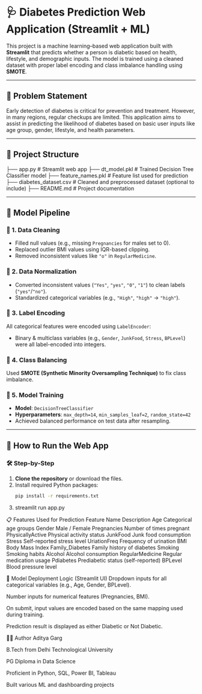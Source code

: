 # 🩺 Diabetes Prediction Web Application (Streamlit + ML)

This project is a machine learning–based web application built with **Streamlit** that predicts whether a person is diabetic based on health, lifestyle, and demographic inputs. The model is trained using a cleaned dataset with proper label encoding and class imbalance handling using **SMOTE**.

---

## 📌 Problem Statement

Early detection of diabetes is critical for prevention and treatment. However, in many regions, regular checkups are limited. This application aims to assist in predicting the likelihood of diabetes based on basic user inputs like age group, gender, lifestyle, and health parameters.

---

## 📂 Project Structure
├── app.py # Streamlit web app
├── dt_model.pkl # Trained Decision Tree Classifier model
├── feature_names.pkl # Feature list used for prediction
├── diabetes_dataset.csv # Cleaned and preprocessed dataset (optional to include)
├── README.md # Project documentation


---

## 🧠 Model Pipeline

### 🔹 1. Data Cleaning
- Filled null values (e.g., missing `Pregnancies` for males set to 0).
- Replaced outlier BMI values using IQR-based clipping.
- Removed inconsistent values like `"o"` in `RegularMedicine`.

### 🔹 2. Data Normalization
- Converted inconsistent values (`"Yes"`, `"yes"`, `"0"`, `"1"`) to clean labels (`"yes"`/`"no"`).
- Standardized categorical variables (e.g., `"High"`, `"high"` → `"high"`).

### 🔹 3. Label Encoding
All categorical features were encoded using `LabelEncoder`:
- Binary & multiclass variables (e.g., `Gender`, `JunkFood`, `Stress`, `BPLevel`) were all label-encoded into integers.

### 🔹 4. Class Balancing
Used **SMOTE (Synthetic Minority Oversampling Technique)** to fix class imbalance.

### 🔹 5. Model Training
- **Model**: `DecisionTreeClassifier`  
- **Hyperparameters**: `max_depth=14`, `min_samples_leaf=2`, `random_state=42`  
- Achieved balanced performance on test data after resampling.

---

## 🚀 How to Run the Web App

### 🛠️ Step-by-Step

1. **Clone the repository** or download the files.
2. Install required Python packages:
   ```bash
   pip install -r requirements.txt
4. streamlit run app.py

📋 Features Used for Prediction
Feature Name	Description
Age	Categorical age groups
Gender	Male / Female
Pregnancies	Number of times pregnant
PhysicallyActive	Physical activity status
JunkFood	Junk food consumption
Stress	Self-reported stress level
UriationFreq	Frequency of urination
BMI	Body Mass Index
Family_Diabetes	Family history of diabetes
Smoking	Smoking habits
Alcohol	Alcohol consumption
RegularMedicine	Regular medication usage
Pdiabetes	Prediabetic status (self-reported)
BPLevel	Blood pressure level

🧠 Model Deployment Logic (Streamlit UI)
Dropdown inputs for all categorical variables (e.g., Age, Gender, BPLevel).

Number inputs for numerical features (Pregnancies, BMI).

On submit, input values are encoded based on the same mapping used during training.

Prediction result is displayed as either Diabetic or Not Diabetic.

👨‍💻 Author
Aditya Garg

B.Tech from Delhi Technological University

PG Diploma in Data Science

Proficient in Python, SQL, Power BI, Tableau

Built various ML and dashboarding projects
